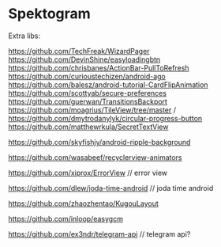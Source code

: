 # Spektogram

Extra libs:

https://github.com/TechFreak/WizardPager
https://github.com/DevinShine/easyloadingbtn
https://github.com/chrisbanes/ActionBar-PullToRefresh
https://github.com/curioustechizen/android-ago
https://github.com/balesz/android-tutorial-CardFlipAnimation
https://github.com/scottyab/secure-preferences
https://github.com/guerwan/TransitionsBackport 
https://github.com/moagrius/TileView/tree/master /
https://github.com/dmytrodanylyk/circular-progress-button
https://github.com/matthewrkula/SecretTextView 

https://github.com/skyfishjy/android-ripple-background

https://github.com/wasabeef/recyclerview-animators

https://github.com/xiprox/ErrorView // error view

https://github.com/dlew/joda-time-android // joda time android

https://github.com/zhaozhentao/KugouLayout

https://github.com/inloop/easygcm

https://github.com/ex3ndr/telegram-api // telegram api?
